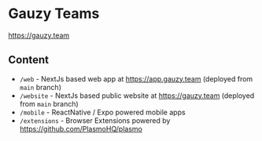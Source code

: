 # Gauzy Teams

https://gauzy.team

## Content

- `/web` - NextJs based web app at <https://app.gauzy.team> (deployed from `main` branch)
- `/website` - NextJs based public website at <https://gauzy.team> (deployed from `main` branch)
- `/mobile` - ReactNative / Expo powered mobile apps
- `/extensions` - Browser Extensions powered by https://github.com/PlasmoHQ/plasmo
